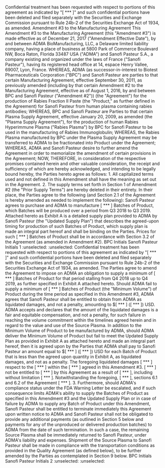 Confidential treatment has been requested with respect to portions of this agreement as indicated by "[ *** ]" and such confidential portions have been deleted and filed separately with the Securities and Exchange Commission pursuant to Rule 24b-2 of the Securities Exchange Act of 1934, as amended.
Amendment #3 to the Manufacturing Agreement
This Amendment #3 to the Manufacturing Agreement (this "Amendment #3") is made effective as of December 21, 2017 ("Amendment Effective Date"), by and between ADMA BioManufacturing, LLC, a Delaware limited liability company, having a place of business at 5800 Park of Commerce Boulevard NW, Boca Raton, Florida 33487 USA ("ADMA") and Sanofi Pasteur S.A., a company existing and organized under the laws of France ("Sanofi Pasteur"), having its registered head office at 14, espace Henry Vallee, 69007, Lyon, France.
WHEREAS, ADMA (as successor-in-interest to Biotest Pharmaceuticals Corporation ("BPC") and Sanofi Pasteur are parties to that certain Manufacturing Agreement, effective September 30, 2011, as previously amended (including by that certain Amendment #2 to the Manufacturing Agreement, effective as of August 1, 2016, by and between BPC and Sanofi Pasteur ("Amendment #2")) (the "Agreement") for the production of Rabies Fraction II Paste (the "Product," as further defined in the Agreement) for Sanofi Pasteur from human plasma containing rabies antibodies;
WHEREAS, BPC and Sanofi Pasteur are Parties to that certain Plasma Supply Agreement, effective January 20, 2009, as amended (the "Plasma Supply Agreement"), for the production of human Rabies Hyperimmune Plasma ("Rabies Plasma") by BPC for Sanofi Pasteur to be used in the manufacturing of Rabies Immunoglobulin;
WHEREAS, the Rabies Plasma manufactured by BPC under the Plasma Supply Agreement may be transferred to ADMA to be fractionated into Product under the Agreement;
WHEREAS, ADMA and Sanofi Pasteur desire to further amend the Agreement in order to memorialize the amendment of certain provisions in the Agreement;
NOW, THEREFORE, in consideration of the respective promises contained herein and other valuable consideration, the receipt and sufficiency of which are hereby acknowledged, and intending to be legally bound hereby, the Parties hereto agree as follows: 1. All capitalized terms used and not defined in this Amendment shall have the meaning as set out in the Agreement. 2. The supply terms set forth in Section 1 of Amendment #2 (the "Prior Supply Terms") are hereby deleted in their entirety. In their place, the Parties agree to the following (and Section 2.1 of the Agreement is hereby amended as needed to implement the following):
Sanofi Pasteur agrees to purchase and ADMA to manufacture [ *** ] Batches of Product, which Batches will be produced over a period from Q3 2018 to Q3 2019. Attached hereto as Exhibit A is a detailed supply plan provided to ADMA by Sanofi Pasteur (the "Updated Supply Plan") that describes the agreed-upon timing for production of such Batches of Product, which supply plan is made an integral part hereof and shall be binding on the Parties. Prices for such [ *** ] Batches of Product shall be in accordance with Section 3.2 of the Agreement (as amended in Amendment #2).
BPC Initials
Sanofi Pasteur Initials
1 :unselected: :unselected:
Confidential treatment has been requested with respect to portions of this agreement as indicated by "[ *** ]" and such confidential portions have been deleted and filed separately with the Securities and Exchange Commission pursuant to Rule 24b-2 of the Securities Exchange Act of 1934, as amended.
The Parties agree to amend the Agreement to impose on ADMA an obligation to supply a minimum of [ *** ] Batches of Product for that period stalling from Q4 2018 up to Q4 2019, as further specified in Exhibit A attached hereto.
Should ADMA fail to supply a minimum of [ *** ] Batches of Product (the "Minimum Volume") of Product during the time period as specified in this Amendment #3, ADMA agrees that Sanofi Pasteur shall be entitled to obtain from ADMA as liquidated damages, and not a penalty, amounting to $[ *** ] ([ *** ]) USD. ADMA accepts and declares that the amount of the liquidated damages is a fair and equitable compensation, and not a penalty, for such failure in reaching the volume commitment within the timelines agreed herein and in regard to the value and use of the Source Plasma.
In addition to the Minimum Volume of Product to be manufactured by ADMA, should ADMA deliver the Minimum Volume of Product but fail to meet the Updated Supply Plan as provided in Exhibit A as attached hereto and made an integral part hereof, then it is agreed upon by the Parties that ADMA shall pay to Sanofi Pasteur an amount equal to $[ *** ] ([ *** ]) USD for each Batch of Product that is less than the agreed upon quantity in Exhibit A, as liquidated damages, and not as a penalty.
The foregoing liquidated damages [ *** ] respect to the [ *** ] within the [ *** ] agreed in this Amendment #3. [ *** ] not be entitled to [ *** ] by this Agreement as a result of [ *** ], including without limitation [ *** ]. Notwithstanding the foregoing, [ *** ], sections 6.1 and 6.2 of the Agreement [ *** ].
3. Furthermore, should ADMA's compliance status under the FDA Warning Letter be escalated, and if such consequence limits ADMA's ability to supply the Batches of Product as specified in this Amendment #3 and the Updated Supply Plan or in case of failure by ADMA to supply any Batch of Product under this Amendment, Sanofi Pasteur shall be entitled to terminate immediately this Agreement upon written notice to ADMA and Sanofi Pasteur shall not be obligated to provide any additional payments (as outlined in Section 5 below and payments for any of the unproduced or delivered production batches) to ADMA from the date of such termination. In such a case, the remaining Source Plasma shall be immediately returned to Sanofi Pasteur, under ADMA's liability and expenses. Shipment of the Source Plasma to Sanofi Pasteur shall be made in compliance with the transportation conditions as provided in the Quality Agreement (as defined below), to be further amended by the Parties as contemplated in Section 9 below.
BPC Initials Sanofi Pasteur Initials
2 :unselected: :unselected: